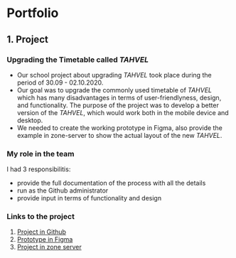 # Portfolio
## 1. **Project**
### **Upgrading the Timetable called _TAHVEL_**
- Our school project about upgrading _TAHVEL_ took place during the period of 30.09 - 02.10.2020. 
- Our goal was to upgrade the commonly used timetable of _TAHVEL_ which has many disadvantages in terms of user-friendlyness, design, and functionality. The purpose of the project was to develop a better version of the _TAHVEL_, which would work both in the mobile device and desktop. 
- We needed to create the working prototype in Figma, also provide the example in zone-server to show the actual layout of the new _TAHVEL_.

### **My role in the team**
I had 3 responsibilitis:
- provide the full documentation of the process with all the details
- run as the Github administrator
- provide input in terms of functionality and design 

### **Links to the project**
1. [Project in Github](https://github.com/Swissgroover/see-tiim-vist)
2. [Prototype in Figma](https://www.figma.com/file/NFHuAEc0CIifLXgy5Ux3En/tahvel2.0?node-id=0%3A1)
3. [Project in zone server](https://ta19rauniste.itmajakas.ee/SeeTiim/index.html)

